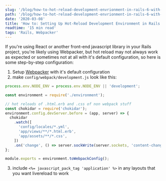 ```yaml
---
slug: '/blog/how-to-hot-reload-development-envrionment-in-rails-6-with-webpacker'
path: '/blog/how-to-hot-reload-development-envrionment-in-rails-6-with-webpacker'
date: '2020-03-08'
title: 'How to: Setting Up Hot-Reload Development Environment in Rails 6 Using Webpacker'
readtime: '15 min read'
tags: 'Rails, Webpacker'
---
```


If you're using React or another front-end javascript library in your Rails project, you're likely using Webpacker, but hot reload may not always work as expected or sometimes not at all with it's default configuration, so here is some step-by-step configuration:

1. Setup [Webpacker](https://github.com/rails/webpacker) with it's default configuration
2. make `config/webpack/development.js` look like this:

```javascript
process.env.NODE_ENV = process.env.NODE_ENV || 'development';

const environment = require('./environment');

// hot reloads of .html.erb and .css of non webpack stuff
const chokidar = require('chokidar');
environment.config.devServer.before = (app, server) => {
  chokidar
    .watch([
      'config/locales/*.yml',
      'app/views/**/*.html.erb',
      'app/assets/**/*.css',
    ])
    .on('change', () => server.sockWrite(server.sockets, 'content-changed'));
};

module.exports = environment.toWebpackConfig();
```

3. include `<%= javascript_pack_tag 'application' %>` in any layouts that you want livereload to work
